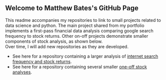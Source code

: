 ## Welcome to Matthew Bates's GitHub Page

This readme accompanies my repositories to link to small projects related to data science and python. The main project shared from my portfolio implements a first-pass financial data analysis comparing google search frequency to stock returns. Other on-off projects demonstrate smaller components of stock analysis, as shown below.
<br> Over time, I will add new repositories as they are developed.
* See here for a repository containing a larger analysis of [internet search frequency and stock returns](https://github.com/matthewebates/financial_data_analysis).
* See here for a repository containing several smaller [one-off stock analyses](https://github.com/matthewebates/one-off_small_stock_analyses).
